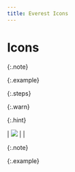 ```yaml
---
title: Everest Icons
---
```


# Icons


{:.note}



{:.example}



{:.steps}



{:.warn}



{:.hint}



| ![]({{site.bp_baseurl}}/img/lens.gif) |  |



{:.note}



{:.example}

